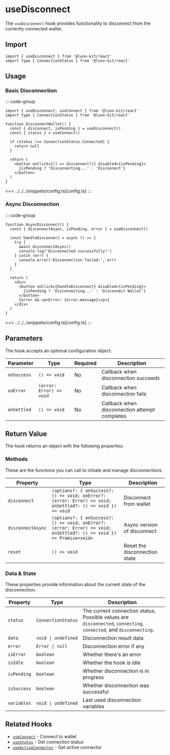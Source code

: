 # useDisconnect

The `useDisconnect` hook provides functionality to disconnect from the currently connected wallet.

## Import

```tsx
import { useDisconnect } from '@luno-kit/react'
import type { ConnectionStatus } from '@luno-kit/react'
```

## Usage

### Basic Disconnection

::: code-group

```tsx [index.tsx]
import { useDisconnect, useConnect } from '@luno-kit/react'
import type { ConnectionStatus } from '@luno-kit/react'

function DisconnectWallet() {
  const { disconnect, isPending } = useDisconnect()
  const { status } = useConnect()

  if (status !== ConnectionStatus.Connected) {
    return null
  }

  return (
    <button onClick={() => disconnect()} disabled={isPending}>
      {isPending ? 'Disconnecting...' : 'Disconnect'}
    </button>
  )
}
```
<<< ../../../snippets/config.ts[config.ts]
:::

### Async Disconnection

::: code-group

```tsx [index.tsx]
function AsyncDisconnect() {
  const { disconnectAsync, isPending, error } = useDisconnect()

  const handleDisconnect = async () => {
    try {
      await disconnectAsync()
      console.log('Disconnected successfully!')
    } catch (err) {
      console.error('Disconnection failed:', err)
    }
  }

  return (
    <div>
      <button onClick={handleDisconnect} disabled={isPending}>
        {isPending ? 'Disconnecting...' : 'Disconnect Wallet'}
      </button>
      {error && <p>Error: {error.message}</p>}
    </div>
  )
}
```
<<< ../../../snippets/config.ts[config.ts]
:::

## Parameters

The hook accepts an optional configuration object:

| Parameter | Type | Required | Description |
|-----------|------|----------|-------------|
| `onSuccess` | `() => void` | No | Callback when disconnection succeeds |
| `onError` | `(error: Error) => void` | No | Callback when disconnection fails |
| `onSettled` | `() => void` | No | Callback when disconnection attempt completes |

## Return Value

The hook returns an object with the following properties:

### Methods
These are the functions you can call to initiate and manage disconnections.

| Property | Type | Description |
|----------|------|-------------|
| `disconnect` | `(options?: { onSuccess?: () => void; onError?: (error: Error) => void; onSettled?: () => void }) => void` | Disconnect from wallet |
| `disconnectAsync` | `(options?: { onSuccess?: () => void; onError?: (error: Error) => void; onSettled?: () => void }) => Promise<void>` | Async version of disconnect |
| `reset` | `() => void` | Reset the disconnection state |

### Data & State
These properties provide information about the current state of the disconnection.

| Property | Type | Description |
|----------|------|-------------|
| `status` | `ConnectionStatus` | The current connection status. Possible values are `disconnected`, `connecting`, `connected`, and `disconnecting`. |
| `data` | `void \| undefined` | Disconnection result data |
| `error` | `Error \| null` | Disconnection error if any |
| `isError` | `boolean` | Whether there's an error |
| `isIdle` | `boolean` | Whether the hook is idle |
| `isPending` | `boolean` | Whether disconnection is in progress |
| `isSuccess` | `boolean` | Whether disconnection was successful |
| `variables` | `void \| undefined` | Last used disconnection variables |

## Related Hooks

- [`useConnect`](/hooks/connection/use-connect) - Connect to wallet
- [`useStatus`](/hooks/connection/use-status) - Get connection status
- [`useActiveConnector`](/hooks/connection/use-active-connector) - Get active connector

